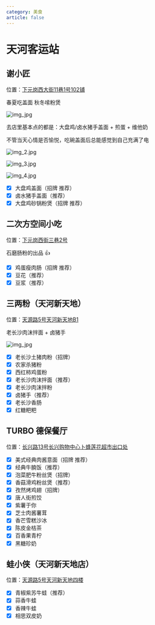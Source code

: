 ```yaml
---
category: 美食
article: false
---
```


# 天河客运站

## 谢小匠 <Badge text="宝藏小店" type="tip" />

<span class="icon iconfont icon-locate"></span> 位置：<a href="https://ditu.amap.com/place/B0FFKPHPIY" target="_blank">下元岗西大街11巷1号102铺</a>

春夏吃盖面 秋冬嗦粉煲

![img_jpg](https://img.sherry4869.com/Blog/life/delicacies/guangzhou/th/thkyz/xxj/img.jpg)

去店里基本点的都是：大盘鸡/卤水猪手盖面 + 煎蛋 + 维他奶

不管当天心情是否愉悦，吃碗盖面后总能感觉到自己充满了电

![img_2.jpg](https://img.sherry4869.com/Blog/life/delicacies/guangzhou/th/thkyz/xxj/img_2.jpg)

![img_3.jpg](https://img.sherry4869.com/Blog/life/delicacies/guangzhou/th/thkyz/xxj/img_3.jpg)

![img_4.jpg](https://img.sherry4869.com/Blog/life/delicacies/guangzhou/th/thkyz/xxj/img_4.jpg)

- [x] 大盘鸡盖面（招牌 推荐）
- [x] 卤水猪手盖面（推荐）
- [x] 大盘鸡砂锅粉煲（招牌 推荐）

## 二次方空间小吃 <Badge text="宝藏小店" type="tip" />

<span class="icon iconfont icon-locate"></span> 位置：<a href="https://ditu.amap.com/place/B0FFKTDTCX" target="_blank">下元岗西街三巷2号</a>

石磨肠粉的出品 :+1:

- [x] 鸡蛋瘦肉肠（招牌 推荐）
- [x] 豆花（推荐）
- [x] 豆浆（推荐）

## 三两粉（天河新天地）

<span class="icon iconfont icon-locate"></span> 位置：<a href="https://ditu.amap.com/place/B0H1U90B35" target="_blank">天源路5号天河新天地B1</a>

老长沙肉沫拌面 + 卤猪手

![img_jpg](https://img.sherry4869.com/Blog/life/delicacies/guangzhou/th/thkyz/slf/img.jpg)

- [x] 老长沙土猪肉粉（招牌）
- [x] 农家杀猪粉
- [x] 西红柿鸡蛋粉
- [x] 老长沙肉沫拌面（推荐）
- [x] 老长沙肉沫拌粉
- [x] 卤猪手（推荐）
- [x] 老长沙香肠
- [x] 红糖粑粑

## TURBO 德保餐厅

<span class="icon iconfont icon-locate"></span> 位置：<a href="https://ditu.amap.com/place/B0HUV94AUX" target="_blank">长兴路13号长兴购物中心卜蜂莲花超市出口处</a>

- [x] 美式经典肉酱意面（招牌 推荐）
- [x] 经典牛腩饭（推荐）
- [x] 泡菜肥牛粉丝煲（招牌）
- [x] 香菇滑鸡粉丝煲（推荐）
- [x] 孜然烤鸡翅（招牌）
- [x] 唐人街煎饺
- [x] 紫薯于你
- [x] 芝士肉酱薯茸
- [x] 香芒雪糕沙冰
- [x] 陈皮金桔茶
- [x] 百香果青柠
- [x] 黑糖珍奶

## 蛙小侠（天河新天地店）

<span class="icon iconfont icon-locate"></span> 位置：<a href="https://ditu.amap.com/place/B0FFKQOQ0T" target="_blank">天源路5号天河新天地四楼</a>

- [x] 青椒紫苏牛蛙（推荐）
- [x] 蒜香牛蛙
- [x] 香辣牛蛙
- [x] 相思双皮奶